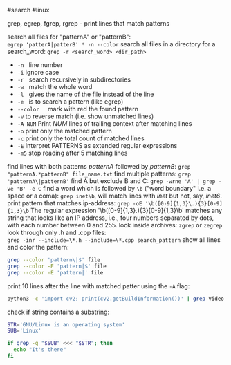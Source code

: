 #search #linux 

grep, egrep, fgrep, rgrep - print lines that match patterns

search all files for "patternA" or "patternB":  
`egrep 'patterA|patterB' * -n --color`
search all files in a directory for a search_word:
`grep -r <search_word> <dir_path>`
- `-n`   line number
- `-i` ignore case
- `-r`   search recursively in subdirectories
- `-w`   match the whole word
- `-l`   gives the name of the file instead of the line
- `-e`   is to search a pattern (like egrep)
- `--color`     mark with red the found pattern
- `-v` to reverse match (i.e. show unmatched lines)
- `-A NUM` Print  *NUM*  lines  of  trailing  context  after  matching  lines
- `-o` print only the matched pattern
- `-c` print only the total count of matched lines
- `-E` Interpret PATTERNS as extended regular expressions
- `-m5` stop reading after 5 matching lines

find lines with both patterns *patternA* followed by *patternB*:
	`grep "patternA.*patternB" file_name.txt`
find multiple patterns:
	`grep 'patternA\|patternB'`
find A but exclude B and C:
	`grep -wrne 'A' | grep -ve 'B' -e C`
find a word which is followed by `\b` ("word boundary" i.e. a space or a coma):
	`grep inet\b`, will match lines with *inet* but not, say, *inet6*.
print pattern that matches ip-address:
	`grep -oE '\b([0-9]{1,3}\.){3}[0-9]{1,3}\b`
	The regular expression '\b([0-9]{1,3}\.){3}[0-9]{1,3}\b' matches any string that looks like an IP address, i.e., four numbers separated by dots, with each number between 0 and 255.
look inside archives:
	`zgrep` or `zegrep`
look through only .h and .cpp files:  
	`grep -inr --include=\*.h --include=\*.cpp search_pattern` 
show all lines and color the pattern:
```sh
grep --color 'pattern\|$' file
grep --color -E 'pattern|$' file
grep --color -E 'pattern|' file
```
print 10 lines after the line with matched patter using the `-A` flag:
```sh
python3 -c 'import cv2; print(cv2.getBuildInformation())' | grep Video -A10
```

check if string contains a substring: 
```sh
STR='GNU/Linux is an operating system'
SUB='Linux'

if grep -q "$SUB" <<< "$STR"; then
  echo "It's there"
fi
```
